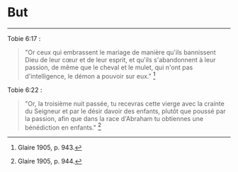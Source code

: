 # But

***

Tobie 6:17 :

> "Or ceux qui embrassent le mariage de manière qu'ils bannissent Dieu de leur cœur et de leur esprit, et qu'ils s'abandonnent à leur passion, de même que le cheval et le mulet, qui n'ont pas d'intelligence, le démon a pouvoir sur eux." [^1]

[^1]: Glaire 1905, p. 943.

Tobie 6:22 :

> "Or, la troisième nuit passée, tu recevras cette vierge avec la crainte du Seigneur et par le désir davoir des enfants, plutôt que poussé par la passion, afin que dans la race d'Abraham tu obtiennes une bénédiction en enfants." [^2]

[^2]: Glaire 1905, p. 944.

